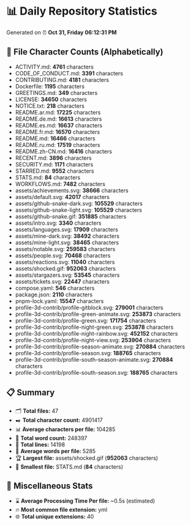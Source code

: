 # 📊 Daily Repository Statistics
Generated on ⏰ **Oct 31, Friday 06:12:31 PM**

## 📂 File Character Counts (Alphabetically)
- ACTIVITY.md: **4761** characters
- CODE_OF_CONDUCT.md: **3391** characters
- CONTRIBUTING.md: **4181** characters
- Dockerfile: **1195** characters
- GREETINGS.md: **349** characters
- LICENSE: **34650** characters
- NOTICE.txt: **218** characters
- README.ar.md: **17225** characters
- README.de.md: **16613** characters
- README.es.md: **16637** characters
- README.fr.md: **16570** characters
- README.md: **16466** characters
- README.ru.md: **17519** characters
- README.zh-CN.md: **16416** characters
- RECENT.md: **3896** characters
- SECURITY.md: **1171** characters
- STARRED.md: **9552** characters
- STATS.md: **84** characters
- WORKFLOWS.md: **7482** characters
- assets/achievements.svg: **38666** characters
- assets/default.svg: **42017** characters
- assets/github-snake-dark.svg: **105529** characters
- assets/github-snake-light.svg: **105529** characters
- assets/github-snake.gif: **351885** characters
- assets/intro.svg: **3340** characters
- assets/languages.svg: **17909** characters
- assets/mine-dark.svg: **38492** characters
- assets/mine-light.svg: **38465** characters
- assets/notable.svg: **259583** characters
- assets/people.svg: **70468** characters
- assets/reactions.svg: **11040** characters
- assets/shocked.gif: **952063** characters
- assets/stargazers.svg: **53545** characters
- assets/tickets.svg: **22447** characters
- compose.yaml: **546** characters
- package.json: **2110** characters
- pnpm-lock.yaml: **15547** characters
- profile-3d-contrib/profile-gitblock.svg: **279001** characters
- profile-3d-contrib/profile-green-animate.svg: **253873** characters
- profile-3d-contrib/profile-green.svg: **171754** characters
- profile-3d-contrib/profile-night-green.svg: **253878** characters
- profile-3d-contrib/profile-night-rainbow.svg: **452152** characters
- profile-3d-contrib/profile-night-view.svg: **253904** characters
- profile-3d-contrib/profile-season-animate.svg: **270884** characters
- profile-3d-contrib/profile-season.svg: **188765** characters
- profile-3d-contrib/profile-south-season-animate.svg: **270884** characters
- profile-3d-contrib/profile-south-season.svg: **188765** characters

## 📋 Summary
- 🗂️ **Total files:** 47
- ✒️ **Total character count:** 4901417
- 📊 **Average characters per file:** 104285
- 📝 **Total word count:** 248397
- 🧾 **Total lines:** 14198
- 📐 **Average words per file:** 5285
- 🏆 **Largest file:** assets/shocked.gif (**952063** characters)
- 🥉 **Smallest file:** STATS.md (**84** characters)

## 🌟 Miscellaneous Stats
- ⌛ **Average Processing Time Per file:** ~0.5s (estimated)
- 🔥 **Most common file extension:** yml
- 🌐 **Total unique extensions:** 40
